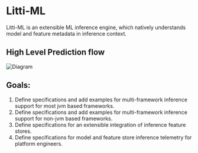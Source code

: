 # Litti-ML

Litti-ML is an extensible ML inference engine, which natively understands model and feature metadata in inference
context.

## High Level Prediction flow

![Diagram](docs/resources/generated-images/prediction-flow.svg)

## Goals:

1. Define specifications and add examples for multi-framework inference support for most jvm based frameworks.
2. Define specifications and add examples for multi-framework inference support for non-jvm based frameworks.
3. Define specifications for an extensible integration of inference feature stores.
4. Define specifications for model and feature store inference telemetry for platform engineers.